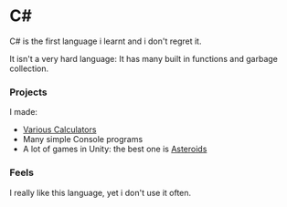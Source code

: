 # C#
C# is the first language i learnt and i don't regret it.

It isn't a very hard language: It has many built in functions and garbage collection.

### Projects
I made:
- [Various Calculators](https://github.com/Totallynotnasaboi/CALCULATORS)
- Many simple Console programs
- A lot of games in Unity: the best one is [Asteroids](https://github.com/Totallynotnasaboi/Asteroids)


### Feels
I really like this language, yet i don't use it often.
